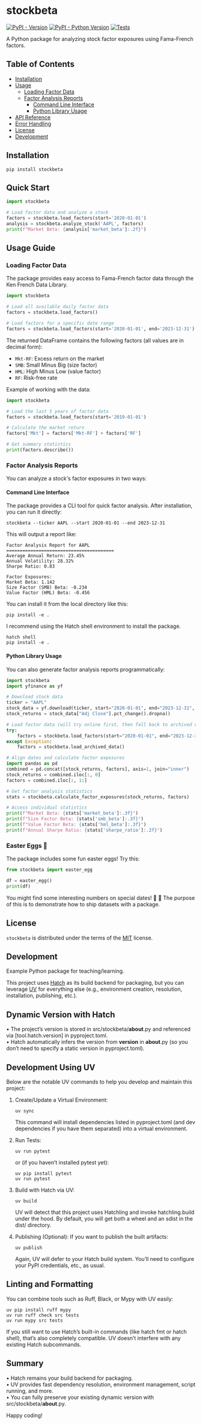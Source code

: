 # stockbeta

[![PyPI - Version](https://img.shields.io/badge/TestPyPI-v0.0.4-blue?logo=pypi)](https://test.pypi.org/project/stockbeta)
[![PyPI - Python Version](https://img.shields.io/badge/python-3.10%20%7C%203.11%20%7C%203.12-blue?logo=python)](https://test.pypi.org/project/stockbeta)
[![Tests](https://github.com/finm-32900/stockbeta-example/actions/workflows/test.yml/badge.svg)](https://github.com/finm-32900/stockbeta-example/actions/workflows/test.yml)

A Python package for analyzing stock factor exposures using Fama-French factors.

## Table of Contents

- [Installation](#installation)
- [Usage](#usage)
  - [Loading Factor Data](#loading-factor-data)
  - [Factor Analysis Reports](#factor-analysis-reports)
    - [Command Line Interface](#command-line-interface)
    - [Python Library Usage](#python-library-usage)
- [API Reference](#api-reference)
- [Error Handling](#error-handling)
- [License](#license)
- [Development](#development)

## Installation

```console
pip install stockbeta
```

## Quick Start

```python
import stockbeta

# Load factor data and analyze a stock
factors = stockbeta.load_factors(start='2020-01-01')
analysis = stockbeta.analyze_stock('AAPL', factors)
print(f"Market Beta: {analysis['market_beta']:.2f}")
```

## Usage Guide

### Loading Factor Data

The package provides easy access to Fama-French factor data through the Ken French Data Library.

```python
import stockbeta

# Load all available daily factor data
factors = stockbeta.load_factors()

# Load factors for a specific date range
factors = stockbeta.load_factors(start='2020-01-01', end='2023-12-31')
```

The returned DataFrame contains the following factors (all values are in decimal form):
- `Mkt-RF`: Excess return on the market
- `SMB`: Small Minus Big (size factor)
- `HML`: High Minus Low (value factor)
- `RF`: Risk-free rate

Example of working with the data:
```python
import stockbeta

# Load the last 5 years of factor data
factors = stockbeta.load_factors(start='2019-01-01')

# Calculate the market return
factors['Mkt'] = factors['Mkt-RF'] + factors['RF']

# Get summary statistics
print(factors.describe())
```

### Factor Analysis Reports

You can analyze a stock's factor exposures in two ways:

#### Command Line Interface

The package provides a CLI tool for quick factor analysis. After installation,
you can run it directly:

```console
stockbeta --ticker AAPL --start 2020-01-01 --end 2023-12-31
```

This will output a report like:
```
Factor Analysis Report for AAPL
========================================
Average Annual Return: 23.45%
Annual Volatility: 28.32%
Sharpe Ratio: 0.83

Factor Exposures:
Market Beta: 1.142
Size Factor (SMB) Beta: -0.234
Value Factor (HML) Beta: -0.456
```
You can install it from the local directory like this:
```
pip install -e .
```

I recommend using the Hatch shell environment to install the package.
```
hatch shell
pip install -e .
```

#### Python Library Usage

You can also generate factor analysis reports programmatically:

```python
import stockbeta
import yfinance as yf

# Download stock data
ticker = "AAPL"
stock_data = yf.download(ticker, start="2020-01-01", end="2023-12-31", progress=False)
stock_returns = stock_data["Adj Close"].pct_change().dropna()

# Load factor data (will try online first, then fall back to archived data)
try:
    factors = stockbeta.load_factors(start="2020-01-01", end="2023-12-31")
except Exception:
    factors = stockbeta.load_archived_data()

# Align dates and calculate factor exposures
import pandas as pd
combined = pd.concat([stock_returns, factors], axis=1, join="inner")
stock_returns = combined.iloc[:, 0]
factors = combined.iloc[:, 1:]

# Get factor analysis statistics
stats = stockbeta.calculate_factor_exposures(stock_returns, factors)

# Access individual statistics
print(f"Market Beta: {stats['market_beta']:.3f}")
print(f"Size Factor Beta: {stats['smb_beta']:.3f}")
print(f"Value Factor Beta: {stats['hml_beta']:.3f}")
print(f"Annual Sharpe Ratio: {stats['sharpe_ratio']:.2f}")
```

### Easter Eggs 🥚

The package includes some fun easter eggs! Try this:

```python
from stockbeta import easter_egg

df = easter_egg()
print(df)
```

You might find some interesting numbers on special dates! 🎯 🥧 The purpose of this is to demonstrate how to ship datasets with a package.

## License

`stockbeta` is distributed under the terms of the [MIT](https://spdx.org/licenses/MIT.html) license.

## Development

Example Python package for teaching/learning.

This project uses [Hatch](https://github.com/pypa/hatch) as its build backend for packaging, but you can leverage [UV](https://github.com/astral-sh/uv) for everything else (e.g., environment creation, resolution, installation, publishing, etc.).

## Dynamic Version with Hatch

• The project’s version is stored in src/stockbeta/__about__.py and referenced via [tool.hatch.version] in pyproject.toml.  
• Hatch automatically infers the version from __version__ in __about__.py (so you don’t need to specify a static version in pyproject.toml).

## Development Using UV

Below are the notable UV commands to help you develop and maintain this project:

1. Create/Update a Virtual Environment:

   ```
   uv sync
   ```

   This command will install dependencies listed in pyproject.toml (and dev dependencies if you have them separated) into a virtual environment.

2. Run Tests:
   ```
   uv run pytest
   ```
   or (if you haven’t installed pytest yet):
   ```
   uv pip install pytest
   uv run pytest
   ```

3. Build with Hatch via UV:
   ```
   uv build
   ```
   UV will detect that this project uses Hatchling and invoke hatchling.build under the hood. By default, you will get both a wheel and an sdist in the dist/ directory.

4. Publishing (Optional):
   If you want to publish the built artifacts:
   ```
   uv publish
   ```
   Again, UV will defer to your Hatch build system. You’ll need to configure your PyPI credentials, etc., as usual.

## Linting and Formatting

You can combine tools such as Ruff, Black, or Mypy with UV easily:

```
uv pip install ruff mypy
uv run ruff check src tests
uv run mypy src tests
```

If you still want to use Hatch’s built-in commands (like hatch fmt or hatch shell), that’s also completely compatible. UV doesn’t interfere with any existing Hatch subcommands.

## Summary

• Hatch remains your build backend for packaging.  
• UV provides fast dependency resolution, environment management, script running, and more.  
• You can fully preserve your existing dynamic version with src/stockbeta/__about__.py.  

Happy coding!